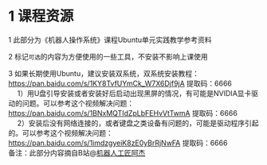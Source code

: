 # 1 课程资源

1 此部分为《机器人操作系统》课程Ubuntu单元实践教学参考资料

2 标记`可选`的内容为方便使用的一些工具，不安装不影响上课使用

3 如果长期使用Ubuntu，建议安装双系统，双系统安装教程：https://pan.baidu.com/s/1KY8TvfUYmCk_W7X6Djf9jA 提取码：6666  
   &emsp; 1）用U盘引导安装或者安装好后启动出现黑屏的情况，有可能是NVIDIA显卡驱动的问题。可以参考这个视频解决问题：https://pan.baidu.com/s/1BNxMQTIdZpLbFEHvVtTwmA 提取码：6666  
   &emsp; 2）安装后没有网络连接的，或者键盘之类设备有问题的，可能是驱动程序引起的。可以参考这个视频解决问题：https://pan.baidu.com/s/1imdzgyeiK8zE0yBrRjNwFA 提取码：6666   
   备注：此部分内容摘自B站@[机器人工匠阿杰](https://space.bilibili.com/411541289?spm_id_from=333.337.0.0)